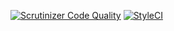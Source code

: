 [![Scrutinizer Code Quality](https://scrutinizer-ci.com/g/joantiscar/tasks/badges/quality-score.png?b=master)](https://scrutinizer-ci.com/g/joantiscar/tasks/?branch=master)
[![StyleCI](https://github.styleci.io/repos/150627886/shield?branch=master)](https://github.styleci.io/repos/150627886)
